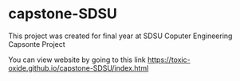 # capstone-SDSU
This project was created for final year
at SDSU Coputer Engineering Capsonte Project

You can view website by going to this link
https://toxic-oxide.github.io/capstone-SDSU/index.html

